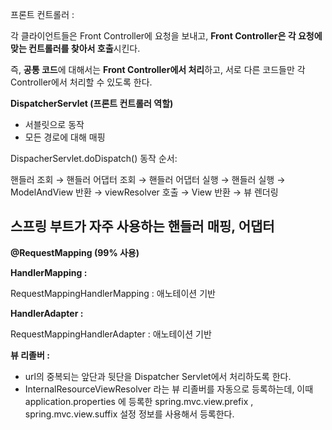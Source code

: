 프론트 컨트롤러 :

각 클라이언트들은 Front Controller에 요청을 보내고, **Front Controller은 각 요청에 맞는 컨트롤러를 찾아서 호출**시킨다.

즉, **공통 코드**에 대해서는 **Front Controller에서 처리**하고, 서로 다른 코드들만 각 Controller에서 처리할 수 있도록 한다.


**DispatcherServlet (프론트 컨트롤러 역할)**

- 서블릿으로 동작
- 모든 경로에 대해 매핑

DispacherServlet.doDispatch() 동작 순서:

핸들러 조회 → 핸들러 어댑터 조회 → 핸들러 어댑터 실행 → 핸들러 실행 → ModelAndView 반환 → viewResolver 호출 → View 반환 → 뷰 렌더링


## 스프링 부트가 자주 사용하는 핸들러 매핑, 어댑터

**@RequestMapping (99% 사용)**

**HandlerMapping :**

RequestMappingHandlerMapping : 애노테이션 기반

********************************HandlerAdapter :********************************

RequestMappingHandlerAdapter : 애노테이션 기반


**********************뷰 리졸버 :**********************

- url의 중복되는 앞단과 뒷단을 Dispatcher Servlet에서 처리하도록 한다.
- InternalResourceViewResolver 라는 뷰 리졸버를 자동으로 등록하는데, 이때
application.properties 에 등록한 spring.mvc.view.prefix , spring.mvc.view.suffix 설정
정보를 사용해서 등록한다.
